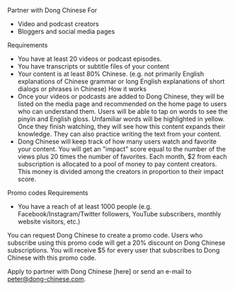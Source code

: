 Partner with Dong Chinese
For
 - Video and podcast creators
 - Bloggers and social media pages

Requirements
 - You have at least 20 videos or podcast episodes.
 - You have transcripts or subtitle files of your content
 - Your content is at least 80% Chinese. (e.g. not primarily English explanations of Chinese grammar or long English explanations of short dialogs or phrases in Chinese) 
How it works
 - Once your videos or podcasts are added to Dong Chinese, they will be listed on the media page and recommended on the home page to users who can understand them. Users will be able to tap on words to see the pinyin and English gloss. Unfamiliar words will be highlighted in yellow. Once they finish watching, they will see how this content expands their knowledge. They can also practice writing the text from your content.
 - Dong Chinese will keep track of how many users watch and favorite your content. You will get an "impact" score equal to the number of the views plus 20 times the number of favorites. Each month, $2 from each subscription is allocated to a pool of money to pay content creators. This money is divided among the creators in proportion to their impact score.


Promo codes
Requirements
 - You have a reach of at least 1000 people (e.g. Facebook/Instagram/Twitter followers, YouTube subscribers, monthly website visitors, etc.)

You can request Dong Chinese to create a promo code. Users who subscribe using this promo code will get a 20% discount on Dong Chinese subscriptions. You will receive $5 for every user that subscribes to Dong Chinese with this promo code.


Apply to partner with Dong Chinese [here] or send an e-mail to peter@dong-chinese.com.
